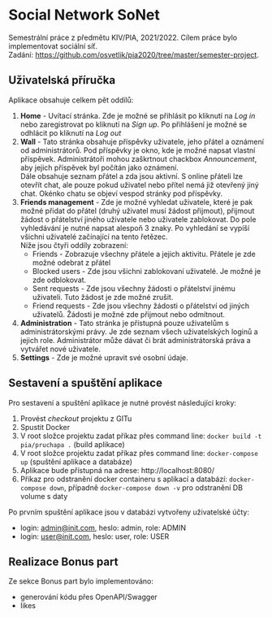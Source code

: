 # Social Network SoNet
Semestrální práce z předmětu KIV/PIA, 2021/2022. Cílem práce bylo implementovat sociální síť.  
Zadání: https://github.com/osvetlik/pia2020/tree/master/semester-project.

## Uživatelská příručka
Aplikace obsahuje celkem pět oddílů:

1. **Home** - Uvítací stránka. Zde je možné se přihlásit po kliknutí na _Log in_ nebo zaregistrovat po 
kliknutí na _Sign up_. Po přihlášení je možné se odhlácit po kliknutí na _Log out_
2. **Wall** - Tato stránka obsahuje příspěvky uživatele, jeho přátel a oznámení od administrátorů. 
Pod příspěvky je okno, kde je možné napsat vlastní příspěvek. Administrátoři mohou zaškrtnout chackbox _Announcement_,
aby jejich příspěvek byl počítán jako oznámení.  
Dále obsahuje seznam přátel a zda jsou aktivní. S online přáteli lze otevřít chat, ale pouze pokud uživatel 
nebo přítel nemá již otevřený jiný chat. Okénko chatu se objeví vespod stránky pod příspěvky.
3. **Friends management** - Zde je možné vyhledat uživatele, které je pak možné přidat do přátel 
(druhý uživatel musí žádost přijmout), přijmout žádost o přátelství jiného uživatele nebo uživatele zablokovat.
Do pole vyhledávání je nutné napsat alespoň 3 znaky. Po vyhledání se vypíší všichni uživatelé začínající na 
tento řetězec.  
Níže jsou čtyři oddíly zobrazení:
   * Friends - Zobrazuje všechny přátele a jejich aktivitu. Přátele je zde možné odebrat z přátel
   * Blocked users - Zde jsou všichni zablokovaní uživatelé. Je možné je zde odblokovat.
   * Sent requests - Zde jsou všechny žádosti o přátelství jinému uživateli. Tuto žádost je zde možné zrušit.
   * Friend requests - Zde jsou všechny žádosti o přátelství od jiných uživatelů. Žádosti je
   možné zde přijmout nebo odmítnout.
4. **Administration** - Tato stránka je přístupná pouze uživatelům s administrátorskými právy. 
Je zde seznam všech uživatelských loginů a jejich role. Administrátor může dávat či brát administrátorská práva
a vytvářet nové uživatele.
5. **Settings** - Zde je možné upravit své osobní údaje.

## Sestavení a spuštění aplikace
Pro sestavení a spuštění aplikace je nutné provést následující kroky:
1. Provést _checkout_ projektu z GITu
2. Spustit Docker
3. V root složce projektu zadat příkaz přes command line: `docker build -t pia/pruchapa .` (build aplikace)
4. V root složce projektu zadat příkaz přes command line: `docker-compose up` (spuštění aplikace a databáze)
5. Aplikace bude přístupná na adrese: http://localhost:8080/
6. Příkaz pro odstranění docker containeru s aplikací a databází: `docker-compose down`, případně
   `docker-compose down -v` pro odstranění DB volume s daty

Po prvním spuštění aplikace jsou v databázi vytvořeny uživatelské účty:
* login: admin@init.com, heslo: admin, role: ADMIN
* login: user@init.com, heslo: user, role: USER

## Realizace Bonus part

Ze sekce Bonus part bylo implementováno:
* generování kódu přes OpenAPI/Swagger
* likes  


